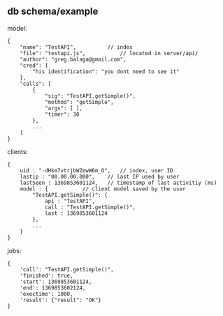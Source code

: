 db schema/example
----------

model:

	{
		"name": "TestAPI",			// index
		"file": "testapi.js",			// located in server/api/
		"author": "greg.balaga@gmail.com",
		"cred": {
			"his identification": "you dont need to see it"
		},
		"calls": [
			{
				"sig": "TestAPI.getSimple()",
				"method": "getSimple",
				"args": [ ],
				"timer": 30
			},
			...
		]
	}

clients:

	{
		uid : "-dHkm7vtrjbWZewW6m_O",	// index, user ID
		lastip : "00.00.00.000",	// last IP used by user
		lastSeen : 1369853601124,	// timestamp of last activitiy (ms)
		model : {			// client model saved by the user
			"TestAPI.getSimple()": {
				api : "TestAPI",
				call : "TestAPI.getSimple()",
				last : 1369853601124
			},
			...
		}
	}

jobs:

	{
		'call': "TestAPI.getSimple()",
		'finished': true,
		'start': 1369853601124,
		'end': 1369853602124,
		'exectime': 1000,
		'result': {"result": "OK"}
	}
	